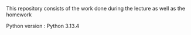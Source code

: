 This repository consists of the work done during the lecture as well as the homework

Python version : Python 3.13.4